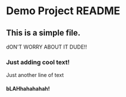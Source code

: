 # Demo Project README

## This is a simple file.

dON'T WORRY ABOUT IT DUDE!!

### Just adding cool text! 

Just another line of text

#### bLAHhahahahah!